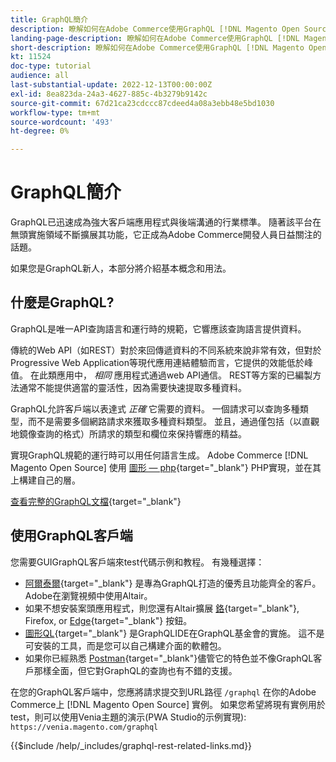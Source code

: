 ```yaml
---
title: GraphQL簡介
description: 瞭解如何在Adobe Commerce使用GraphQL [!DNL Magento Open Source]。 使用GraphQLGET和POST呼籲Adobe Commerce [!DNL Magento Open Source]。
landing-page-description: 瞭解如何在Adobe Commerce使用GraphQL [!DNL Magento Open Source]。 使用GraphQLGET和POST呼籲Adobe Commerce [!DNL Magento Open Source]。
short-description: 瞭解如何在Adobe Commerce使用GraphQL [!DNL Magento Open Source]。 使用GraphQLGET和POST呼籲Adobe Commerce [!DNL Magento Open Source]。
kt: 11524
doc-type: tutorial
audience: all
last-substantial-update: 2022-12-13T00:00:00Z
exl-id: 8ea823da-24a3-4627-885c-4b3279b9142c
source-git-commit: 67d21ca23cdccc87cdeed4a08a3ebb48e5bd1030
workflow-type: tm+mt
source-wordcount: '493'
ht-degree: 0%

---
```


# GraphQL簡介

GraphQL已迅速成為強大客戶端應用程式與後端溝通的行業標準。 隨著該平台在無頭實施領域不斷擴展其功能，它正成為Adobe Commerce開發人員日益關注的話題。

如果您是GraphQL新人，本部分將介紹基本概念和用法。

## 什麼是GraphQL?

GraphQL是唯一API查詢語言和運行時的規範，它響應該查詢語言提供資料。

傳統的Web API（如REST）對於來回傳遞資料的不同系統來說非常有效，但對於Progressive Web Application等現代應用連結體驗而言，它提供的效能低於峰值。 在此類應用中， _相同_ 應用程式通過web API通信。 REST等方案的已編製方法通常不能提供適當的靈活性，因為需要快速提取多種資料。

GraphQL允許客戶端以表達式 _正確_ 它需要的資料。 一個請求可以查詢多種類型，而不是需要多個網路請求來獲取多種資料類型。 並且，通過僅包括（以直觀地鏡像查詢的格式）所請求的類型和欄位來保持響應的精益。

實現GraphQL規範的運行時可以用任何語言生成。 Adobe Commerce [!DNL Magento Open Source] 使用
[圖形 — php](https://webonyx.github.io/graphql-php/){target="_blank"} PHP實現，並在其上構建自己的層。

[查看完整的GraphQL文檔](https://graphql.org/learn){target="_blank"}

## 使用GraphQL客戶端

您需要GUIGraphQL客戶端來test代碼示例和教程。 有幾種選擇：

* [阿爾泰爾](https://altairgraphql.dev/){target="_blank"} 是專為GraphQL打造的優秀且功能齊全的客戶。 Adobe在瀏覽視頻中使用Altair。
* 如果不想安裝案頭應用程式，則您還有Altair擴展
   [鉻](https://chrome.google.com/webstore/detail/altair-graphql-client/flnheeellpciglgpaodhkhmapeljopja){target="_blank"}, Firefox, or [Edge](https://microsoftedge.microsoft.com/addons/detail/altair-graphql-client/kpggioiimijgcalmnfnalgglgooonopa){target="_blank"} 按鈕。
* [圖形QL](https://github.com/graphql/graphiql/tree/main/packages/graphiql){target="_blank"} 是GraphQLIDE在GraphQL基金會的實施。 這不是可安裝的工具，而是您可以自己構建介面的軟體包。
* 如果你已經熟悉 [Postman](https://www.postman.com/){target="_blank"}儘管它的特色並不像GraphQL客戶那樣全面，但它對GraphQL的查詢也有不錯的支援。

在您的GraphQL客戶端中，您應將請求提交到URL路徑 `/graphql` 在你的Adobe Commerce上 [!DNL Magento Open Source] 實例。 如果您希望將現有實例用於test，則可以使用Venia主題的演示(PWA Studio的示例實現): `https://venia.magento.com/graphql`

{{$include /help/_includes/graphql-rest-related-links.md}}
